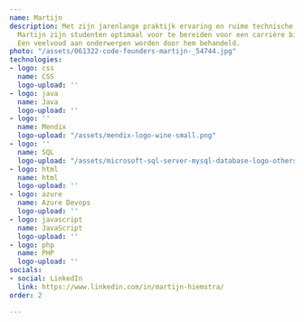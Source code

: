 ```yaml
---
name: Martijn
description: Met zijn jarenlange praktijk ervaring en ruime technische kennis weet
  Martijn zijn studenten optimaal voor te bereiden voor een carrière binnen de IT.
  Een veelvoud aan onderwerpen worden door hem behandeld.
photo: "/assets/061322-code-founders-martijn-_54744.jpg"
technologies:
- logo: css
  name: CSS
  logo-upload: ''
- logo: java
  name: Java
  logo-upload: ''
- logo: ''
  name: Mendix
  logo-upload: "/assets/mendix-logo-wine-small.png"
- logo: ''
  name: SQL
  logo-upload: "/assets/microsoft-sql-server-mysql-database-logo-others-small.png"
- logo: html
  name: html
  logo-upload: ''
- logo: azure
  name: Azure Devops
  logo-upload: ''
- logo: javascript
  name: JavaScript
  logo-upload: ''
- logo: php
  name: PHP
  logo-upload: ''
socials:
- social: LinkedIn
  link: https://www.linkedin.com/in/martijn-hiemstra/
order: 2

---
```

